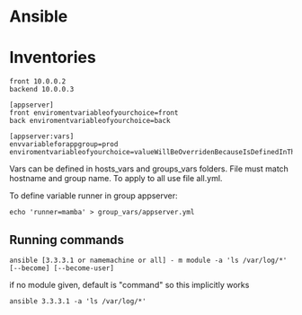 

Ansible
===============

# Inventories 

```
front 10.0.0.2
backend 10.0.0.3

[appserver]
front enviromentvariableofyourchoice=front
back enviromentvariableofyourchoice=back

[appserver:vars]
envvariableforappgroup=prod
enviromentvariableofyourchoice=valueWillBeOverridenBecauseIsDefinedInTheSameHost
```

Vars can be defined in hosts_vars and groups_vars folders. File must match hostname and group name. To apply to all use file all.yml.

To define variable runner in group appserver:

```
echo 'runner=mamba' > group_vars/appserver.yml
```


## Running commands

```
ansible [3.3.3.1 or namemachine or all] - m module -a 'ls /var/log/*' [--become] [--become-user]
```

if no module given, default is "command" so this implicitly works

```
ansible 3.3.3.1 -a 'ls /var/log/*'
```



